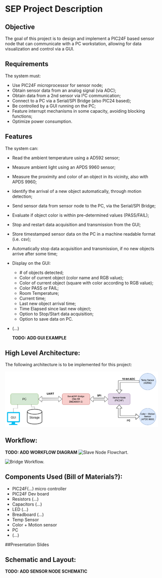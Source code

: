 # SEP Project Description

<!-- TODO STARTS HERE -->

## Objective

The goal of this project is to design and implement a PIC24F based sensor node
that can communicate with a PC workstation, allowing for data visualization and control via a GUI.

## Requirements

The system must:

- Use PIC24F microprocessor for sensor node;
- Obtain sensor data from an analog signal (via ADC);
- Obtain data from a 2nd sensor via I²C communication;
- Connect to a PC via a Serial/SPI Bridge (also PIC24 based);
- Be controlled by a GUI running on the PC;
- Feature interrupt mechanisms in some capacity, avoiding blocking functions;
- Optimize power consumption.

## Features

The system can:

- Read the ambient temperature using a AD592 sensor;
- Measure ambient light using an APDS 9960 sensor;
- Measure the proximity and color of an object in its vicinity, also with APDS 9960;
- Identify the arrival of a new object automatically, through motion detection;
- Send sensor data from sensor node to the PC, via the Serial/SPI Bridge;
- Evaluate if object color is within pre-determined values (PASS/FAIL);
- Stop and restart data acquisition and transmission from the GUI;
- Store timestamped sensor data on the PC in a machine readable format (i.e. csv);
- Automatically stop data acquisition and transmission, if no new objects arrive after some time;
- Display on the GUI:

  - *#* of objects detected;
  - Color of current object (color name and RGB value);
  - Color of current object (square with color according to RGB value);
  - Color PASS or FAIL;
  - Room Temperature;
  - Current time;
  - Last new object arrival time;
  - Time Elapsed since last new object;
  - Option to Stop/Start data acquisition;
  - Option to save data on PC.
- (...)

  **TODO: ADD GUI EXAMPLE**

## High Level Architecture:

The following architecture is to be implemented for this project:

![Project Architecture Diagram.](./SEP_project_architecture.drawio.png)

## Workflow:

**TODO: ADD WORKFLOW DIAGRAM**
![Slave Node Flowchart.](./SEPdrawio_(1).png)

![Bridge Workflow.](./Bridge_Workflow_drawio.png)

## Components Used (Bill of Materials?):

- PIC24F(...) micro controller
- PIC24F Dev board
- Resistors (...)
- Capacitors (...)
- LED (...)
- Breadboard (...)
- Temp Sensor
- Color + Motion sensor
- PC
- (...)
  
##Presentation Slides

## Schematic and Layout:

**TODO: ADD SENSOR NODE SCHEMATIC**
